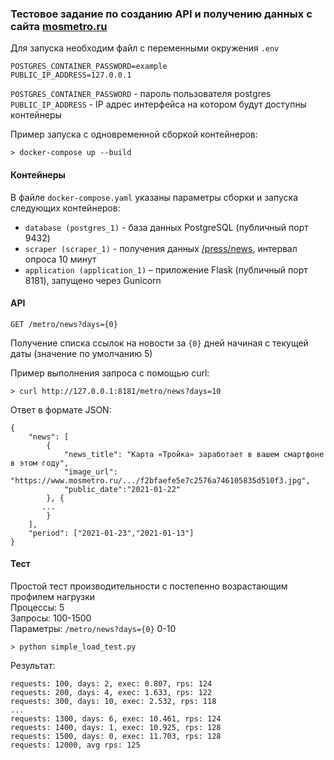 ### Тестовое задание по созданию API и получению данных с сайта [mosmetro.ru](https://www.mosmetro.ru)

Для запуска необходим файл с переменными окружения `.env`
```text
POSTGRES_CONTAINER_PASSWORD=example
PUBLIC_IP_ADDRESS=127.0.0.1
```
`POSTGRES_CONTAINER_PASSWORD` - пароль пользователя postgres  
`PUBLIC_IP_ADDRESS` - IP адрес интерфейса на котором будут доступны контейнеры

Пример запуска с одновременной сборкой контейнеров:
```text
> docker-compose up --build
```

#### Контейнеры

В файле `docker-compose.yaml` указаны параметры сборки и запуска следующих контейнеров:
- `database (postgres_1)` - база данных PostgreSQL (публичный порт 9432)
- `scraper (scraper_1)` - получения данных [/press/news](https://www.mosmetro.ru/press/news), 
  интервал опроса 10 минут
- `application (application_1)` – приложение Flask (публичный порт 8181), запущено через Gunicorn

#### API

```text
GET /metro/news?days={0}
```

Получение списка ссылок на новости за `{0}` дней начиная с текущей даты (значение по умолчанию 5)

Пример выполнения запроса с помощью curl:
```text
> curl http://127.0.0.1:8181/metro/news?days=10
```

Ответ в формате JSON:
```text
{
    "news": [
        {
            "news_title": "Карта «Тройка» заработает в вашем смартфоне в этом году",
            "image_url": "https://www.mosmetro.ru/.../f2bfaefe5e7c2576a746105835d510f3.jpg",
            "public_date":"2021-01-22"
        }, {
       ...
        }
    ],
    "period": ["2021-01-23","2021-01-13"]
}
```

#### Тест

Простой тест производительности с постепенно возрастающим профилем нагрузки  
Процессы: 5  
Запросы: 100-1500  
Параметры: `/metro/news?days={0}` 0-10
```text
> python simple_load_test.py
```

Результат:
```text
requests: 100, days: 2, exec: 0.807, rps: 124
requests: 200, days: 4, exec: 1.633, rps: 122
requests: 300, days: 10, exec: 2.532, rps: 118
...
requests: 1300, days: 6, exec: 10.461, rps: 124
requests: 1400, days: 1, exec: 10.925, rps: 128
requests: 1500, days: 0, exec: 11.703, rps: 128
requests: 12000, avg rps: 125
```
